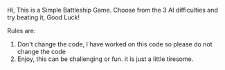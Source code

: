 Hi, This is a Simple Battleship Game. Choose from the 3 AI difficulties and try beating it, Good Luck!

Rules are:
1. Don't change the code, I have worked on this code so please do not change the code
2. Enjoy, this can be challenging or fun. it is just a little tiresome.
